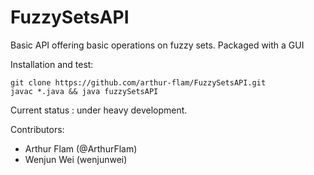 FuzzySetsAPI
============

Basic API offering basic operations on fuzzy sets. Packaged with a GUI

Installation and test:
```
git clone https://github.com/arthur-flam/FuzzySetsAPI.git
javac *.java && java fuzzySetsAPI
```

Current status : under heavy development.

Contributors:
- Arthur Flam (@ArthurFlam)
- Wenjun Wei (wenjunwei)
